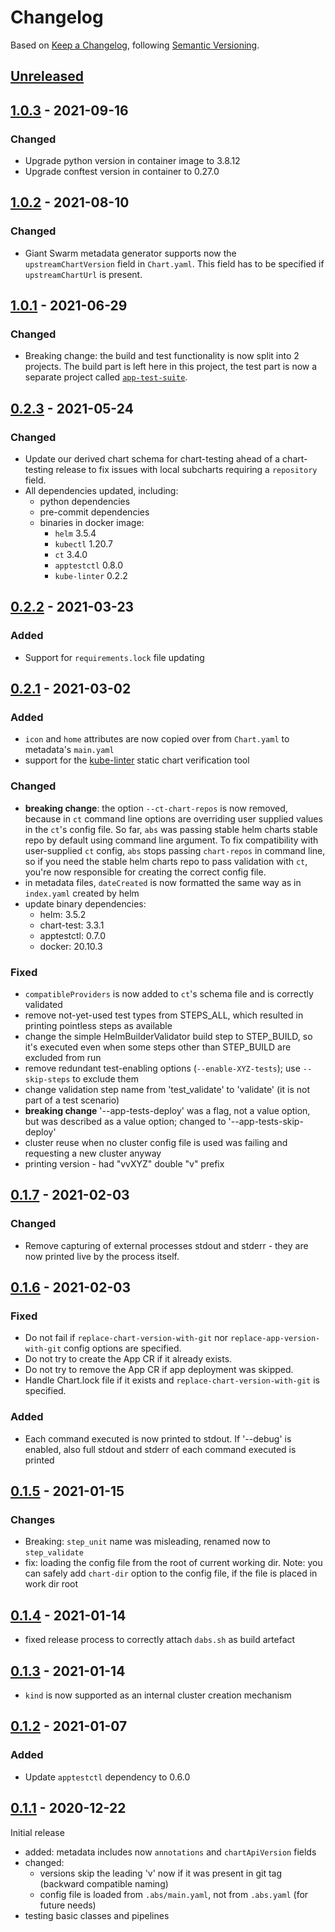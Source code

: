 # Changelog

Based on [Keep a Changelog](https://keepachangelog.com/en/1.0.0/), following [Semantic Versioning](https://semver.org/spec/v2.0.0.html).

## [Unreleased]

## [1.0.3] - 2021-09-16

### Changed

- Upgrade python version in container image to 3.8.12
- Upgrade conftest version in container to 0.27.0

## [1.0.2] - 2021-08-10

### Changed

- Giant Swarm metadata generator supports now the `upstreamChartVersion` field in `Chart.yaml`. This field has to be specified if `upstreamChartUrl` is present.

## [1.0.1] - 2021-06-29

### Changed

- Breaking change: the build and test functionality is now split into 2 projects. The build part is
  left here in this project, the test part is now a separate project called
    [`app-test-suite`](https://github.com/giantswarm/app-test-suite).

## [0.2.3] - 2021-05-24

### Changed

- Update our derived chart schema for chart-testing ahead of a chart-testing release to fix issues
  with local subcharts requiring a `repository` field.
- All dependencies updated, including:
  - python dependencies
  - pre-commit dependencies
  - binaries in docker image:
    - `helm` 3.5.4
    - `kubectl` 1.20.7
    - `ct` 3.4.0
    - `apptestctl` 0.8.0
    - `kube-linter` 0.2.2

## [0.2.2] - 2021-03-23

### Added

- Support for `requirements.lock` file updating

## [0.2.1] - 2021-03-02

### Added

- `icon` and `home` attributes are now copied over from `Chart.yaml` to metadata's `main.yaml`
- support for the [kube-linter](https://docs.kubelinter.io/) static chart verification tool

### Changed

- **breaking change**: the option `--ct-chart-repos` is now removed, because in `ct` command line options are
  overriding user supplied values in the `ct`'s config file. So far, `abs` was passing stable helm charts stable
  repo by default using command line argument. To fix compatibility with user-supplied `ct` config, `abs`
  stops passing `chart-repos` in command line, so if you need the stable helm charts repo to pass validation with
  `ct`, you're now responsible for creating the correct config file.
- in metadata files, `dateCreated` is now formatted the same way as in `index.yaml` created by helm
- update binary dependencies:
  - helm: 3.5.2
  - chart-test: 3.3.1
  - apptestctl: 0.7.0
  - docker: 20.10.3

### Fixed

- `compatibleProviders` is now added to `ct`'s schema file and is correctly validated
- remove not-yet-used test types from STEPS_ALL, which resulted in printing pointless steps as available
- change the simple HelmBuilderValidator build step to STEP_BUILD, so it's executed even when some steps other than
  STEP_BUILD are excluded from run
- remove redundant test-enabling options (`--enable-XYZ-tests`); use `--skip-steps` to exclude them
- change validation step name from 'test_validate' to 'validate' (it is not part of a test scenario)
- **breaking change** '--app-tests-deploy' was a flag, not a value option, but was described as a value option;
  changed to '--app-tests-skip-deploy'
- cluster reuse when no cluster config file is used was failing and requesting a new cluster anyway
- printing version - had "vvXYZ" double "v" prefix

## [0.1.7] - 2021-02-03

### Changed

- Remove capturing of external processes stdout and stderr - they are now printed live by the process itself.

## [0.1.6] - 2021-02-03

### Fixed

- Do not fail if `replace-chart-version-with-git` nor `replace-app-version-with-git` config options are specified.
- Do not try to create the App CR if it already exists.
- Do not try to remove the App CR if app deployment was skipped.
- Handle Chart.lock file if it exists and `replace-chart-version-with-git` is specified.

### Added

- Each command executed is now printed to stdout. If '--debug' is enabled, also full stdout and stderr of each command
  executed is printed

## [0.1.5] - 2021-01-15

### Changes

- Breaking: `step_unit` name was misleading, renamed now to `step_validate`
- fix: loading the config file from the root of current working dir. Note: you can safely add `chart-dir` option to the config file, if the file is placed in work dir root

## [0.1.4] - 2021-01-14

- fixed release process to correctly attach `dabs.sh` as build artefact

## [0.1.3] - 2021-01-14

- `kind` is now supported as an internal cluster creation mechanism

## [0.1.2] - 2021-01-07

### Added

- Update `apptestctl` dependency to 0.6.0

## [0.1.1] - 2020-12-22

Initial release

- added: metadata includes now `annotations` and `chartApiVersion` fields
- changed:
  - versions skip the leading 'v' now if it was present in git tag (backward compatible naming)
  - config file is loaded from `.abs/main.yaml`, not from `.abs.yaml` (for future needs)
- testing basic classes and pipelines

[Unreleased]: https://github.com/giantswarm/app-build-suite/compare/v1.0.3...HEAD
[1.0.3]: https://github.com/giantswarm/app-build-suite/compare/v1.0.2...v1.0.3
[1.0.2]: https://github.com/giantswarm/app-build-suite/compare/v1.0.1...v1.0.2
[1.0.1]: https://github.com/giantswarm/app-build-suite/compare/v0.2.3...v1.0.1
[0.2.3]: https://github.com/giantswarm/app-build-suite/compare/v0.2.2...v0.2.3
[0.2.2]: https://github.com/giantswarm/app-build-suite/compare/v0.2.1...v0.2.2
[0.2.1]: https://github.com/giantswarm/app-build-suite/compare/v0.1.7...v0.2.1
[0.1.7]: https://github.com/giantswarm/app-build-suite/compare/v0.1.6...v0.1.7
[0.1.6]: https://github.com/giantswarm/app-build-suite/compare/v0.1.5...v0.1.6
[0.1.5]: https://github.com/giantswarm/app-build-suite/compare/v0.1.4...v0.1.5
[0.1.4]: https://github.com/giantswarm/app-build-suite/compare/v0.1.3...v0.1.4
[0.1.3]: https://github.com/giantswarm/app-build-suite/compare/v0.1.2...v0.1.3
[0.1.2]: https://github.com/giantswarm/app-build-suite/compare/v0.1.1...v0.1.2
[0.1.1]: https://github.com/giantswarm/app-build-suite/releases/tag/v0.1.1
